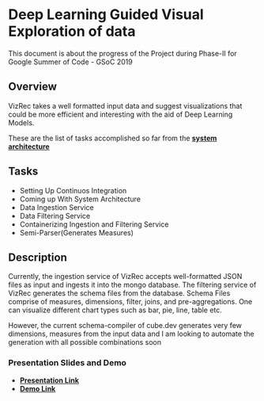 
# Deep Learning Guided Visual Exploration of data

This document is about the progress of the Project during Phase-II for Google Summer of Code - GSoC 2019

## Overview

VizRec takes a well formatted input data and suggest visualizations that could be more efficient and interesting with the aid of Deep Learning Models.

These are the list of tasks accomplished so far from the **[system architecture](_static/system_architecture.png)**

## Tasks

- Setting Up Continuos Integration
- Coming up With System Architecture
- Data Ingestion Service
- Data Filtering Service
- Containerizing Ingestion and Filtering Service
- Semi-Parser(Generates Measures)

## Description

Currently, the ingestion service of VizRec accepts well-formatted JSON files as input and ingests it into the mongo database. The filtering service of VizRec generates the schema files from the database. Schema Files comprise of measures, dimensions, filter, joins, and pre-aggregations. One can visualize different chart types such as bar, pie, line, table etc.

However, the current schema-compiler of cube.dev generates very few dimensions, measures from the input data and I am looking to automate the generation with all possible combinations soon

### Presentation Slides and Demo

- **[Presentation Link](https://docs.google.com/presentation/d/1NM9nqGbIkCsfLV5yBXwJ6jOClxDYIcOevznW6aF8EQI/edit?usp=sharing)** 
- **[Demo Link](https://youtu.be/OVejQR2yszg)** 

